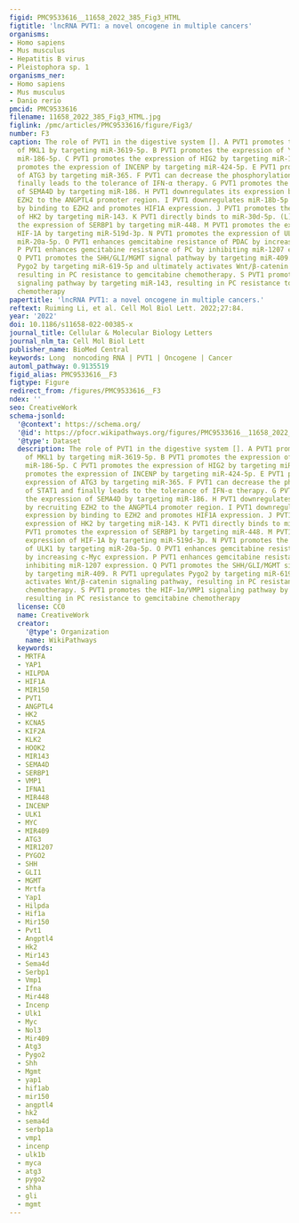 ```yaml
---
figid: PMC9533616__11658_2022_385_Fig3_HTML
figtitle: 'lncRNA PVT1: a novel oncogene in multiple cancers'
organisms:
- Homo sapiens
- Mus musculus
- Hepatitis B virus
- Pleistophora sp. 1
organisms_ner:
- Homo sapiens
- Mus musculus
- Danio rerio
pmcid: PMC9533616
filename: 11658_2022_385_Fig3_HTML.jpg
figlink: /pmc/articles/PMC9533616/figure/Fig3/
number: F3
caption: The role of PVT1 in the digestive system []. A PVT1 promotes the expression
  of MKL1 by targeting miR-3619-5p. B PVT1 promotes the expression of YAP1 by targeting
  miR-186-5p. C PVT1 promotes the expression of HIG2 by targeting miR-150. D PVT1
  promotes the expression of INCENP by targeting miR-424-5p. E PVT1 promotes the expression
  of ATG3 by targeting miR-365. F PVT1 can decrease the phosphorylation of STAT1 and
  finally leads to the tolerance of IFN-α therapy. G PVT1 promotes the expression
  of SEMA4D by targeting miR-186. H PVT1 downregulates its expression by recruiting
  EZH2 to the ANGPTL4 promoter region. I PVT1 downregulates miR-18b-5p expression
  by binding to EZH2 and promotes HIF1A expression. J PVT1 promotes the expression
  of HK2 by targeting miR-143. K PVT1 directly binds to miR-30d-5p. (L) PVT1 promotes
  the expression of SERBP1 by targeting miR-448. M PVT1 promotes the expression of
  HIF-1A by targeting miR-519d-3p. N PVT1 promotes the expression of ULK1 by targeting
  miR-20a-5p. O PVT1 enhances gemcitabine resistance of PDAC by increasing c-Myc expression.
  P PVT1 enhances gemcitabine resistance of PC by inhibiting miR-1207 expression.
  Q PVT1 promotes the SHH/GLI/MGMT signal pathway by targeting miR-409. R PVT1 upregulates
  Pygo2 by targeting miR-619-5p and ultimately activates Wnt/β-catenin signaling pathway,
  resulting in PC resistance to gemcitabine chemotherapy. S PVT1 promotes the HIF-1α/VMP1
  signaling pathway by targeting miR-143, resulting in PC resistance to gemcitabine
  chemotherapy
papertitle: 'lncRNA PVT1: a novel oncogene in multiple cancers.'
reftext: Ruiming Li, et al. Cell Mol Biol Lett. 2022;27:84.
year: '2022'
doi: 10.1186/s11658-022-00385-x
journal_title: Cellular & Molecular Biology Letters
journal_nlm_ta: Cell Mol Biol Lett
publisher_name: BioMed Central
keywords: Long  noncoding RNA | PVT1 | Oncogene | Cancer
automl_pathway: 0.9135519
figid_alias: PMC9533616__F3
figtype: Figure
redirect_from: /figures/PMC9533616__F3
ndex: ''
seo: CreativeWork
schema-jsonld:
  '@context': https://schema.org/
  '@id': https://pfocr.wikipathways.org/figures/PMC9533616__11658_2022_385_Fig3_HTML.html
  '@type': Dataset
  description: The role of PVT1 in the digestive system []. A PVT1 promotes the expression
    of MKL1 by targeting miR-3619-5p. B PVT1 promotes the expression of YAP1 by targeting
    miR-186-5p. C PVT1 promotes the expression of HIG2 by targeting miR-150. D PVT1
    promotes the expression of INCENP by targeting miR-424-5p. E PVT1 promotes the
    expression of ATG3 by targeting miR-365. F PVT1 can decrease the phosphorylation
    of STAT1 and finally leads to the tolerance of IFN-α therapy. G PVT1 promotes
    the expression of SEMA4D by targeting miR-186. H PVT1 downregulates its expression
    by recruiting EZH2 to the ANGPTL4 promoter region. I PVT1 downregulates miR-18b-5p
    expression by binding to EZH2 and promotes HIF1A expression. J PVT1 promotes the
    expression of HK2 by targeting miR-143. K PVT1 directly binds to miR-30d-5p. (L)
    PVT1 promotes the expression of SERBP1 by targeting miR-448. M PVT1 promotes the
    expression of HIF-1A by targeting miR-519d-3p. N PVT1 promotes the expression
    of ULK1 by targeting miR-20a-5p. O PVT1 enhances gemcitabine resistance of PDAC
    by increasing c-Myc expression. P PVT1 enhances gemcitabine resistance of PC by
    inhibiting miR-1207 expression. Q PVT1 promotes the SHH/GLI/MGMT signal pathway
    by targeting miR-409. R PVT1 upregulates Pygo2 by targeting miR-619-5p and ultimately
    activates Wnt/β-catenin signaling pathway, resulting in PC resistance to gemcitabine
    chemotherapy. S PVT1 promotes the HIF-1α/VMP1 signaling pathway by targeting miR-143,
    resulting in PC resistance to gemcitabine chemotherapy
  license: CC0
  name: CreativeWork
  creator:
    '@type': Organization
    name: WikiPathways
  keywords:
  - MRTFA
  - YAP1
  - HILPDA
  - HIF1A
  - MIR150
  - PVT1
  - ANGPTL4
  - HK2
  - KCNA5
  - KIF2A
  - KLK2
  - HOOK2
  - MIR143
  - SEMA4D
  - SERBP1
  - VMP1
  - IFNA1
  - MIR448
  - INCENP
  - ULK1
  - MYC
  - MIR409
  - ATG3
  - MIR1207
  - PYGO2
  - SHH
  - GLI1
  - MGMT
  - Mrtfa
  - Yap1
  - Hilpda
  - Hif1a
  - Mir150
  - Pvt1
  - Angptl4
  - Hk2
  - Mir143
  - Sema4d
  - Serbp1
  - Vmp1
  - Ifna
  - Mir448
  - Incenp
  - Ulk1
  - Myc
  - Nol3
  - Mir409
  - Atg3
  - Pygo2
  - Shh
  - Mgmt
  - yap1
  - hif1ab
  - mir150
  - angptl4
  - hk2
  - sema4d
  - serbp1a
  - vmp1
  - incenp
  - ulk1b
  - myca
  - atg3
  - pygo2
  - shha
  - gli
  - mgmt
---
```

